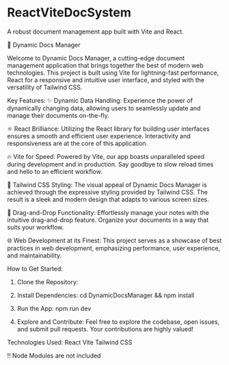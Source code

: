 # ReactViteDocSystem
A robust document management app built with Vite and React.


🚀 Dynamic Docs Manager

Welcome to Dynamic Docs Manager, a cutting-edge document management application that brings together the best of modern web technologies. This project is built using Vite for lightning-fast performance, React for a responsive and intuitive user interface, and styled with the versatility of Tailwind CSS.

Key Features:
✨ Dynamic Data Handling: Experience the power of dynamically changing data, allowing users to seamlessly update and manage their documents on-the-fly.

⚛️ React Brilliance: Utilizing the React library for building user interfaces ensures a smooth and efficient user experience. Interactivity and responsiveness are at the core of this application.

🔥 Vite for Speed: Powered by Vite, our app boasts unparalleled speed during development and in production. Say goodbye to slow reload times and hello to an efficient workflow.

🎨 Tailwind CSS Styling: The visual appeal of Dynamic Docs Manager is achieved through the expressive styling provided by Tailwind CSS. The result is a sleek and modern design that adapts to various screen sizes.

📂 Drag-and-Drop Functionality: Effortlessly manage your notes with the intuitive drag-and-drop feature. Organize your documents in a way that suits your workflow.

🌐 Web Development at its Finest: This project serves as a showcase of best practices in web development, emphasizing performance, user experience, and maintainability.

How to Get Started:
1. Clone the Repository:

2. Install Dependencies: cd DynamicDocsManager && npm install

3. Run the App: npm run dev

4. Explore and Contribute: Feel free to explore the codebase, open issues, and submit pull requests. Your contributions are highly valued!

Technologies Used:
React
Vite
Tailwind CSS

‼️ Node Modules are not included
